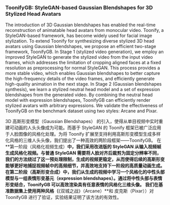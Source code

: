 ### ToonifyGB: StyleGAN-based Gaussian Blendshapes for 3D Stylized Head Avatars

The introduction of 3D Gaussian blendshapes has enabled the real-time reconstruction of animatable head avatars from monocular video. Toonify, a StyleGAN-based framework, has become widely used for facial image stylization. To extend Toonify for synthesizing diverse stylized 3D head avatars using Gaussian blendshapes, we propose an efficient two-stage framework, ToonifyGB. In Stage 1 (stylized video generation), we employ an improved StyleGAN to generate the stylized video from the input video frames, which addresses the limitation of cropping aligned faces at a fixed resolution as preprocessing for normal StyleGAN. This process provides a more stable video, which enables Gaussian blendshapes to better capture the high-frequency details of the video frames, and efficiently generate high-quality animation in the next stage. In Stage 2 (Gaussian blendshapes synthesis), we learn a stylized neutral head model and a set of expression blendshapes from the generated video. By combining the neutral head model with expression blendshapes, ToonifyGB can efficiently render stylized avatars with arbitrary expressions. We validate the effectiveness of ToonifyGB on the benchmark dataset using two styles: Arcane and Pixar.

3D 高斯形变模型（Gaussian Blendshapes） 的引入，使得从单目视频中实时重建可动画的人头头像成为可能。而基于 StyleGAN 的 Toonify 框架已被广泛应用于人脸图像的风格化处理。为将 Toonify 扩展至支持利用高斯形变模型生成多样化风格的三维人头头像，我们提出了一种高效的两阶段框架——ToonifyGB。
在**第一阶段（风格化视频生成）**中，我们采用改进版的 StyleGAN 从输入视频帧生成风格化视频。与普通 StyleGAN 需要将人脸对齐后裁剪为固定分辨率不同，我们的方法绕过了这一预处理限制，生成的视频更稳定，从而使得后续的高斯形变能够更好地捕捉视频帧中的高频细节，并高效地支持下一阶段的高质量动画生成。
在第二阶段（高斯形变合成）中，我们从生成的视频中学习一个风格化的中性头部模型与一组表情形变基元（expression blendshapes）。通过将中性头部与表情形变结合，ToonifyGB 可以高效渲染具有任意表情的风格化三维头像。
我们在基准数据集上使用两种风格（**《双城之战》（Arcane）**和 皮克斯（Pixar））对 ToonifyGB 进行了验证，实验结果证明了该方法的有效性。
